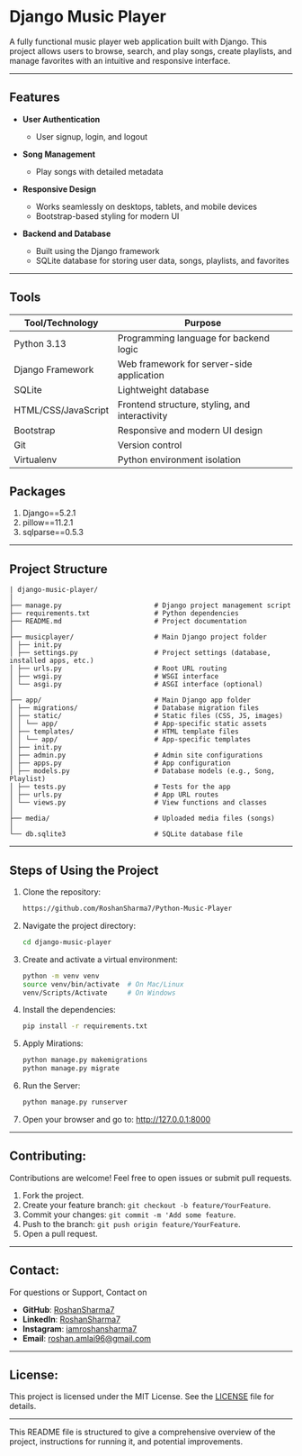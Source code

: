 # Django Music Player

A fully functional music player web application built with Django. This project allows users to browse, search, and play songs, create playlists, and manage favorites with an intuitive and responsive interface.

---

## Features

- **User Authentication**  
  - User signup, login, and logout  

- **Song Management**  
  - Play songs with detailed metadata 

- **Responsive Design**  
  - Works seamlessly on desktops, tablets, and mobile devices  
  - Bootstrap-based styling for modern UI

- **Backend and Database**  
  - Built using the Django framework  
  - SQLite database for storing user data, songs, playlists, and favorites

---

## Tools

| Tool/Technology         | Purpose                                           |
|------------------------|-------------------------------------------------|
| Python 3.13             | Programming language for backend logic           |
| Django Framework       | Web framework for server-side application        |
| SQLite                 | Lightweight database                              |
| HTML/CSS/JavaScript    | Frontend structure, styling, and interactivity   |
| Bootstrap              | Responsive and modern UI design                   |
| Git                    | Version control                                   |
| Virtualenv             | Python environment isolation                      |

## Packages

1. Django==5.2.1
2. pillow==11.2.1
3. sqlparse==0.5.3

---

## Project Structure

```
| django-music-player/
│
├── manage.py                       # Django project management script
├── requirements.txt                # Python dependencies
├── README.md                       # Project documentation
│
├── musicplayer/                    # Main Django project folder
│ ├── init.py
│ ├── settings.py                   # Project settings (database, installed apps, etc.)
│ ├── urls.py                       # Root URL routing
│ ├── wsgi.py                       # WSGI interface
│ └── asgi.py                       # ASGI interface (optional)
│
├── app/                            # Main Django app folder
│ ├── migrations/                   # Database migration files
│ ├── static/                       # Static files (CSS, JS, images)
│ │ └── app/                        # App-specific static assets
│ ├── templates/                    # HTML template files
│ │ └── app/                        # App-specific templates
│ ├── init.py
│ ├── admin.py                      # Admin site configurations
│ ├── apps.py                       # App configuration
│ ├── models.py                     # Database models (e.g., Song, Playlist)
│ ├── tests.py                      # Tests for the app
│ ├── urls.py                       # App URL routes
│ └── views.py                      # View functions and classes
│
├── media/                          # Uploaded media files (songs)
│
└── db.sqlite3                      # SQLite database file
```

---

## Steps of Using the Project

1. Clone the repository:
   ```sh
   https://github.com/RoshanSharma7/Python-Music-Player
   ```

2. Navigate the project directory:
   ```sh
   cd django-music-player
   ```

3. Create and activate a virtual environment:
    ```sh
    python -m venv venv
    source venv/bin/activate  # On Mac/Linux
    venv/Scripts/Activate     # On Windows
    ```

4. Install the dependencies:
    ```sh
    pip install -r requirements.txt
    ```

5. Apply Mirations:
   ```sh
   python manage.py makemigrations
   python manage.py migrate
   ```

6. Run the Server:
   ```sh
   python manage.py runserver
   ```

7. Open your browser and go to: http://127.0.0.1:8000

---

## Contributing:

Contributions are welcome! Feel free to open issues or submit pull requests.

1. Fork the project.
2. Create your feature branch: `git checkout -b feature/YourFeature`.
3. Commit your changes: `git commit -m 'Add some feature`.
4. Push to the branch: `git push origin feature/YourFeature`.
5. Open a pull request.

---

## Contact:

For questions or Support, Contact on
- **GitHub**: [RoshanSharma7](https://github.com/RoshanSharma7)
- **LinkedIn**: [RoshanSharma7](https://www.linkedin.com/in/roshan-sharma7)
- **Instagram**: [iamroshansharma7](https://www.instagram.com/iamroshansharma7/)
- **Email**: roshan.amlai96@gmail.com

---

## License:

This project is licensed under the MIT License. See the [LICENSE](LICENSE) file for details.

---

This README file is structured to give a comprehensive overview of the project, instructions for running it, and potential improvements.

